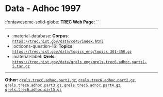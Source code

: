 # Data - Adhoc 1997 

:fontawesome-solid-globe: **TREC Web Page**: [``]()

---

- :material-database: **Corpus**: [`https://trec.nist.gov/data/cd45/index.html`](https://trec.nist.gov/data/cd45/index.html)
- :octicons-question-16: **Topics**: [`https://trec.nist.gov/data/topics_eng/topics.301-350.gz`](https://trec.nist.gov/data/topics_eng/topics.301-350.gz)
- :material-label: **Qrels**: [`https://trec.nist.gov/data/qrels_eng/qrels.trec6.adhoc.parts1-5.tar.gz`](https://trec.nist.gov/data/qrels_eng/qrels.trec6.adhoc.parts1-5.tar.gz)


---

**Other:** [`qrels.trec6.adhoc.part1.gz`](https://trec.nist.gov/data/qrels_eng/qrels.trec6.adhoc.part1.gz), [`qrels.trec6.adhoc.part2.gz`](https://trec.nist.gov/data/qrels_eng/qrels.trec6.adhoc.part2.gz), [`qrels.trec6.adhoc.part3.gz`](https://trec.nist.gov/data/qrels_eng/qrels.trec6.adhoc.part3.gz), [`qrels.trec6.adhoc.part4.gz`](https://trec.nist.gov/data/qrels_eng/qrels.trec6.adhoc.part4.gz), [`qrels.trec6.adhoc.part5.gz`](https://trec.nist.gov/data/qrels_eng/qrels.trec6.adhoc.part5.gz)
